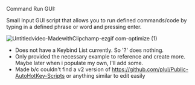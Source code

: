 Command Run GUI:

Small Input GUI script that allows you to run defined commands/code by typing in a defined phrase or word and pressing enter.

![Untitledvideo-MadewithClipchamp-ezgif com-optimize (1)](https://github.com/user-attachments/assets/fce837e7-0fa5-412d-8f38-7371ec79bd76)

- Does not have a Keybind List currently. So '?' does nothing.
- Only provided the necessary example to reference and create more. Maybe later when i populate my own, I'll add some.
- Made b/c couldn't find a v2 version of https://github.com/plul/Public-AutoHotKey-Scripts or anything similar to edit easily

